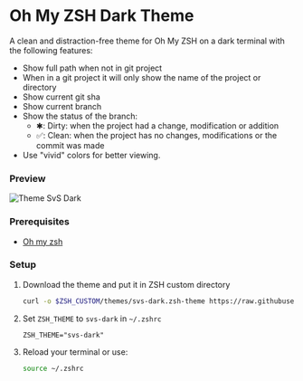 # Oh My ZSH Dark Theme
A clean and distraction-free theme for Oh My ZSH on a dark terminal with the following features:
- Show full path when not in git project
- When in a git project it will only show the name of the project or directory
- Show current git sha
- Show current branch
- Show the status of the branch:
     - ✱: Dirty: when the project had a change, modification or addition
     - ✅: Clean: when the project has no changes, modifications or the commit was made
- Use "vivid" colors for better viewing.

### Preview
![Theme SvS Dark](https://user-images.githubusercontent.com/43234664/142738446-2f11fa63-46b6-4818-8ebc-1fc51f2757ae.jpeg)

### Prerequisites
- [Oh my zsh](https://geekytheory.com/como-instalar-oh-my-zsh-en-ubuntu/)

### Setup
1. Download the theme and put it in ZSH custom directory
    ```bash
    curl -o $ZSH_CUSTOM/themes/svs-dark.zsh-theme https://raw.githubusercontent.com/SvS30/svs-theme/master/svs-dark.zsh-theme
    ```

2. Set `ZSH_THEME` to `svs-dark` in `~/.zshrc`
    ```vim
    ZSH_THEME="svs-dark"
    ```

3. Reload your terminal or use:
    ```bash
    source ~/.zshrc
    ```